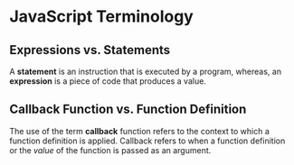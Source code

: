 
# JavaScript Terminology
## Expressions vs. Statements
A **statement** is an instruction that is executed by a program, whereas, an **expression** is a piece of code that produces a value.
## Callback Function vs. Function Definition
The use of the term **callback** function refers to the context to which a function definition is applied. Callback refers to when a function definition or the *value* of the function is passed as an argument.
